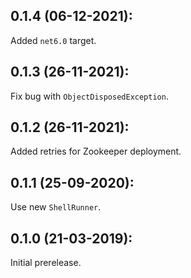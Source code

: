 ## 0.1.4 (06-12-2021):

Added `net6.0` target.

## 0.1.3 (26-11-2021):

Fix bug with `ObjectDisposedException`.

## 0.1.2 (26-11-2021):

Added retries for Zookeeper deployment.

## 0.1.1 (25-09-2020):

Use new `ShellRunner`.

## 0.1.0 (21-03-2019): 

Initial prerelease.